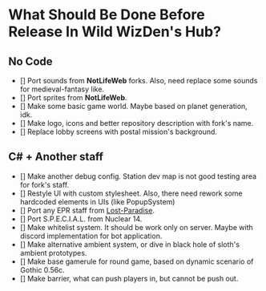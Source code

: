 # What Should Be Done Before Release In Wild WizDen's Hub?

## No Code
- [] Port sounds from **NotLifeWeb** forks. Also, need replace some sounds for medieval-fantasy like.
- [] Port sprites from **NotLifeWeb**.
- [] Make some basic game world. Maybe based on planet generation, idk.
- [] Make logo, icons and better repository description with fork's name.
- [] Replace lobby screens with postal mission's background.

## C# + Another staff
- [] Make another debug config. Station dev map is not good testing area for fork's staff.
- [] Restyle UI with custom stylesheet. Also, there need rework some hardcoded elements in UIs (like PopupSystem)
- [] Port any EPR staff from [Lost-Paradise](https://github.com/Lost-Paradise-Project/Lost-Paradise.git).
- [] Port S.P.E.C.I.A.L. from Nuclear 14.
- [] Make whitelist system. It should be work only on server. Maybe with discord implementation for bot application.
- [] Make alternative ambient system, or dive in black hole of sloth's ambient prototypes.
- [] Make base gamerule for round game, based on dynamic scenario of Gothic 0.56c.
- [] Make barrier, what can push players in, but cannot be push out.

